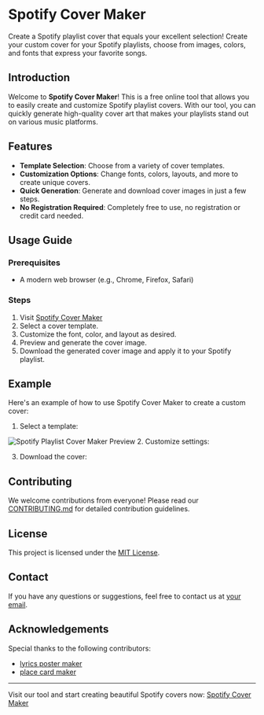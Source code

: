 
# Spotify Cover Maker

Create a Spotify playlist cover that equals your excellent selection! Create your custom cover for your Spotify playlists, choose from images, colors, and fonts that express your favorite songs.

## Introduction
Welcome to **Spotify Cover Maker**! This is a free online tool that allows you to easily create and customize Spotify playlist covers. With our tool, you can quickly generate high-quality cover art that makes your playlists stand out on various music platforms.

## Features
- **Template Selection**: Choose from a variety of cover templates.
- **Customization Options**: Change fonts, colors, layouts, and more to create unique covers.
- **Quick Generation**: Generate and download cover images in just a few steps.
- **No Registration Required**: Completely free to use, no registration or credit card needed.

## Usage Guide
### Prerequisites
- A modern web browser (e.g., Chrome, Firefox, Safari)

### Steps
1. Visit [Spotify Cover Maker](https://sharegiftlist.com/best-free-spotify-cards-maker-2024)
2. Select a cover template.
3. Customize the font, color, and layout as desired.
4. Preview and generate the cover image.
5. Download the generated cover image and apply it to your Spotify playlist.

## Example
Here's an example of how to use Spotify Cover Maker to create a custom cover:

1. Select a template:

  ![Spotify Playlist Cover Maker Preview](https://sharegiftlist.com/images/app/spotify-playlist-cover-maker-preview.png)
2. Customize settings:

 

3. Download the cover:

 

## Contributing
We welcome contributions from everyone! Please read our [CONTRIBUTING.md](link) for detailed contribution guidelines.

## License
This project is licensed under the [MIT License](LICENSE).

## Contact
If you have any questions or suggestions, feel free to contact us at [your email](mailto:hello@sharegiftlist.com).

## Acknowledgements
Special thanks to the following contributors:
- [lyrics poster maker](https://github.com/placecardus/lyrics-poster-maker)
- [place card maker](https://github.com/placecardus/place-card-maker)

---

Visit our tool and start creating beautiful Spotify covers now: [Spotify Cover Maker](https://sharegiftlist.com/spotify-playlist-cover-maker)
